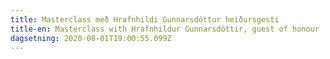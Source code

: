 ```yaml
---
title: Masterclass með Hrafnhildi Gunnarsdóttur heiðursgesti
title-en: Masterclass with Hrafnhildur Gunnarsdóttir, guest of honour
dagsetning: 2020-08-01T19:00:55.099Z
---
```

